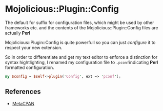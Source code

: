 # Mojolicious::Plugin::Config

The default for suffix for configuration files, which might be used by other frameworks etc. and the contents of the Mojolicious::Plugin::Config files are actually **Perl**

Mojolicious::Plugin::Config is quite powerfull so you can just _configure_ it to respect your new extension.

So in order to differentiate and get my text editor to enforce a distinction for syntax hightlighting, I renamed my configuration file to `.pconf`indicating **Perl** formatted configuration.

```perl
my $config = $self->plugin('Config', ext => 'pconf');
```

## References

- [MetaCPAN](https://metacpan.org/pod/Mojolicious::Plugin::Config#ext)

